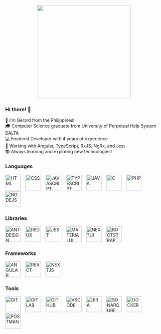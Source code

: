 <div align="center">
  <img height="300" src="https://user-images.githubusercontent.com/74038190/225813708-98b745f2-7d22-48cf-9150-083f1b00d6c9.gif"  />
</div>

### Hi there! 👋

👋 I'm Gerard from the Philippines!  
🎓 Computer Science graduate from University of Perpetual Help System DALTA  
💻 Frontend Developer with 4 years of experience  
🚀 Working with Angular, TypeScript, RxJS, NgRx, and Jest  
📚 Always learning and exploring new technologies!

###

### Languages

<div align="left">
  <img
    src="https://raw.githubusercontent.com/marwin1991/profile-technology-icons/refs/heads/main/icons/html.png"
    height="50"
    alt="HTML"
    title="HTML"
  />
  <img width="7" />
  <img
    src="https://raw.githubusercontent.com/marwin1991/profile-technology-icons/refs/heads/main/icons/css.png"
    height="50"
    alt="CSS"
    title="CSS"
  />
  <img width="7" />
  <img
    src="https://raw.githubusercontent.com/marwin1991/profile-technology-icons/refs/heads/main/icons/javascript.png"
    height="50"
    alt="JAVASCRIPT"
    title="JAVASCRIPT"
  />
  <img width="7" />
  <img
    src="https://raw.githubusercontent.com/marwin1991/profile-technology-icons/refs/heads/main/icons/typescript.png"
    height="50"
    alt="TYPESCRIPT"
    title="TYPESCRIPT"
  />
  <img width="7" />
  <img
    src="https://raw.githubusercontent.com/marwin1991/profile-technology-icons/refs/heads/main/icons/java.png"
    height="50"
    alt="JAVA"
    title="JAVA"
  />
  <img width="7" />
  <img
    src="https://raw.githubusercontent.com/marwin1991/profile-technology-icons/refs/heads/main/icons/c.png"
    height="50"
    alt="C"
    title="C"
  />
  <img width="7" />
  <img
    src="https://raw.githubusercontent.com/marwin1991/profile-technology-icons/refs/heads/main/icons/php.png"
    height="50"
    alt="PHP"
    title="PHP"
  />
  <img width="7" />
  <img
    src="https://raw.githubusercontent.com/marwin1991/profile-technology-icons/refs/heads/main/icons/node_js.png"
    height="50"
    alt="NODEJS"
    title="NODEJS"
  />
  <img width="7" />
</div>

### Libraries

<div align="left">
  <img
    src="https://raw.githubusercontent.com/marwin1991/profile-technology-icons/refs/heads/main/icons/ant_design.png"
    height="50"
    alt="ANTDESIGN"
    title="ANTDESIGN"
  />
  <img width="7" />
  <img
    src="https://raw.githubusercontent.com/marwin1991/profile-technology-icons/refs/heads/main/icons/redux.png"
    height="50"
    alt="REDUX"
    title="REDUX"
  />
  <img width="7" />
  <img
    src="https://raw.githubusercontent.com/marwin1991/profile-technology-icons/refs/heads/main/icons/jest.png"
    height="50"
    alt="JEST"
    title="JEST"
  />
  <img width="7" />
  <img
    src="https://raw.githubusercontent.com/marwin1991/profile-technology-icons/refs/heads/main/icons/material_ui.png"
    height="50"
    alt="MATERIALUI"
    title="MATERIALUI"
  />
  <img width="7" />
  <img
    src="https://raw.githubusercontent.com/marwin1991/profile-technology-icons/refs/heads/main/icons/next_ui.png"
    height="50"
    alt="NEXTUI"
    title="NEXTUI"
  />
  <img width="7" />
  <img
    src="https://raw.githubusercontent.com/marwin1991/profile-technology-icons/refs/heads/main/icons/bootstrap.png"
    height="50"
    alt="BOOTSTRAP"
    title="BOOTSTRAP"
  />
  <img width="7" />
</div>

### Frameworks

<div align="left">
  <img
    src="https://raw.githubusercontent.com/marwin1991/profile-technology-icons/refs/heads/main/icons/angular.png"
    height="50"
    alt="ANGULAR"
    title="ANGULAR"
  />
  <img width="7" />
  <img
    src="https://raw.githubusercontent.com/marwin1991/profile-technology-icons/refs/heads/main/icons/react.png"
    height="50"
    alt="REACT"
    title="REACT"
  />
  <img width="7" />
  <img
    src="https://raw.githubusercontent.com/marwin1991/profile-technology-icons/refs/heads/main/icons/next_js.png"
    height="50"
    alt="NEXTJS"
    title="NEXTJS"
  />
  <img width="7" />
</div>

### Tools

<div align="left">
  <img
    src="https://raw.githubusercontent.com/marwin1991/profile-technology-icons/refs/heads/main/icons/git.png"
    height="50"
    alt="GIT"
    title="GIT"
  />
  <img width="7" />
  <img
    src="https://raw.githubusercontent.com/marwin1991/profile-technology-icons/refs/heads/main/icons/gitlab.png"
    height="50"
    alt="GITLAB"
    title="GITLAB"
  />
  <img width="7" />
  <img
    src="https://raw.githubusercontent.com/marwin1991/profile-technology-icons/refs/heads/main/icons/github.png"
    height="50"
    alt="GITHUB"
    title="GITHUB"
  />
  <img width="7" />
  <img
    src="https://raw.githubusercontent.com/marwin1991/profile-technology-icons/refs/heads/main/icons/visual_studio_code.png"
    height="50"
    alt="VSCODE"
    title="VSCODE"
  />
  <img width="7" />
  <img
    src="https://raw.githubusercontent.com/marwin1991/profile-technology-icons/refs/heads/main/icons/jira.png"
    height="50"
    alt="JIRA"
    title="JIRA"
  />
  <img width="7" />
  <img
    src="https://raw.githubusercontent.com/marwin1991/profile-technology-icons/refs/heads/main/icons/sonarqube.png"
    height="50"
    alt="SONARQUBE"
    title="SONARQUBE"
  />
  <img width="7" />
  <img
    src="https://raw.githubusercontent.com/marwin1991/profile-technology-icons/refs/heads/main/icons/docker.png"
    height="50"
    alt="DOCKER"
    title="DOCKER"
  />
  <img width="7" />
  <img
    src="https://raw.githubusercontent.com/marwin1991/profile-technology-icons/refs/heads/main/icons/postman.png"
    height="50"
    alt="POSTMAN"
    title="POSTMAN"
  />
  <img width="7" />
</div>
